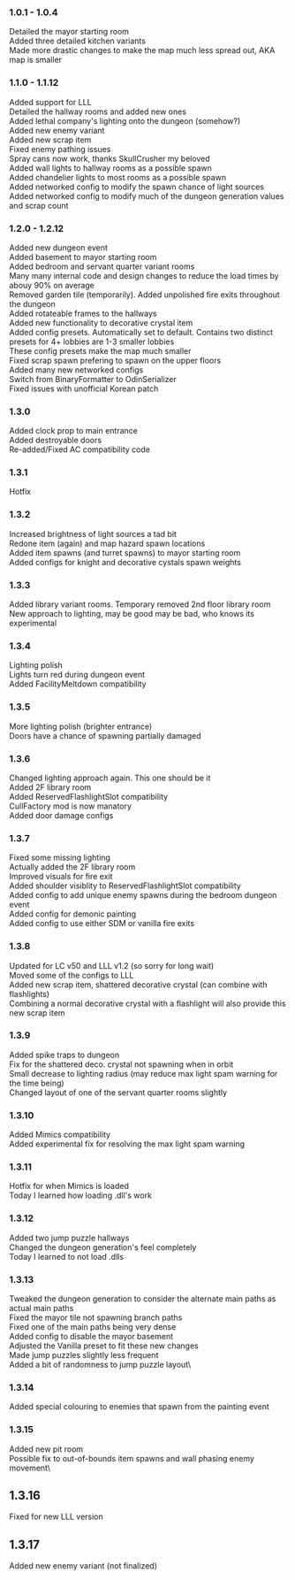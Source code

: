 ### 1.0.1 - 1.0.4

Detailed the mayor starting room\
Added three detailed kitchen variants\
Made more drastic changes to make the map much less spread out, AKA map is smaller

### 1.1.0 - 1.1.12

Added support for LLL\
Detailed the hallway rooms and added new ones\
Added lethal company's lighting onto the dungeon (somehow?)\
Added new enemy variant\
Added new scrap item\
Fixed enemy pathing issues\
Spray cans now work, thanks SkullCrusher my beloved\
Added wall lights to hallway rooms as a possible spawn\
Added chandelier lights to most rooms as a possible spawn\
Added networked config to modify the spawn chance of light sources\
Added networked config to modify much of the dungeon generation values and scrap count

### 1.2.0 - 1.2.12

Added new dungeon event\
Added basement to mayor starting room\
Added bedroom and servant quarter variant rooms\
Many many internal code and design changes to reduce the load times by abouy 90% on average\
Removed garden tile (temporarily). Added unpolished fire exits throughout the dungeon\
Added rotateable frames to the hallways\
Added new functionality to decorative crystal item\
Added config presets. Automatically set to default. Contains two distinct presets for 4+ lobbies are 1-3 smaller lobbies\
These config presets make the map much smaller\
Fixed scrap spawn prefering to spawn on the upper floors\
Added many new networked configs\
Switch from BinaryFormatter to OdinSerializer\
Fixed issues with unofficial Korean patch

### 1.3.0

Added clock prop to main entrance\
Added destroyable doors\
Re-added/Fixed AC compatibility code

### 1.3.1

Hotfix

### 1.3.2

Increased brightness of light sources a tad bit\
Redone item (again) and map hazard spawn locations\
Added item spawns (and turret spawns) to mayor starting room\
Added configs for knight and decorative cystals spawn weights

### 1.3.3

Added library variant rooms. Temporary removed 2nd floor library room\
New approach to lighting, may be good may be bad, who knows its experimental

### 1.3.4

Lighting polish\
Lights turn red during dungeon event\
Added FacilityMeltdown compatibility

### 1.3.5

More lighting polish (brighter entrance)\
Doors have a chance of spawning partially damaged

### 1.3.6

Changed lighting approach again. This one should be it\
Added 2F library room\
Added ReservedFlashlightSlot compatibility\
CullFactory mod is now manatory\
Added door damage configs

### 1.3.7

Fixed some missing lighting\
Actually added the 2F library room\
Improved visuals for fire exit\
Added shoulder visiblity to ReservedFlashlightSlot compatibility\
Added config to add unique enemy spawns during the bedroom dungeon event\
Added config for demonic painting\
Added config to use either SDM or vanilla fire exits

### 1.3.8

Updated for LC v50 and LLL v1.2 (so sorry for long wait)\
Moved some of the configs to LLL\
Added new scrap item, shattered decorative crystal (can combine with flashlights)\
Combining a normal decorative crystal with a flashlight will also provide this new scrap item

### 1.3.9

Added spike traps to dungeon\
Fix for the shattered deco. crystal not spawning when in orbit\
Small decrease to lighting radius (may reduce max light spam warning for the time being)\
Changed layout of one of the servant quarter rooms slightly

### 1.3.10

Added Mimics compatibility\
Added experimental fix for resolving the max light spam warning

### 1.3.11

Hotfix for when Mimics is loaded\
Today I learned how loading .dll's work

### 1.3.12

Added two jump puzzle hallways\
Changed the dungeon generation's feel completely\
Today I learned to not load .dlls

### 1.3.13

Tweaked the dungeon generation to consider the alternate main paths as actual main paths\
Fixed the mayor tile not spawning branch paths\
Fixed one of the main paths being very dense\
Added config to disable the mayor basement\
Adjusted the Vanilla preset to fit these new changes\
Made jump puzzles slightly less frequent\
Added a bit of randomness to jump puzzle layout\

### 1.3.14

Added special colouring to enemies that spawn from the painting event

### 1.3.15

Added new pit room\
Possible fix to out-of-bounds item spawns and wall phasing enemy movement\

## 1.3.16

Fixed for new LLL version

## 1.3.17

Added new enemy variant (not finalized)